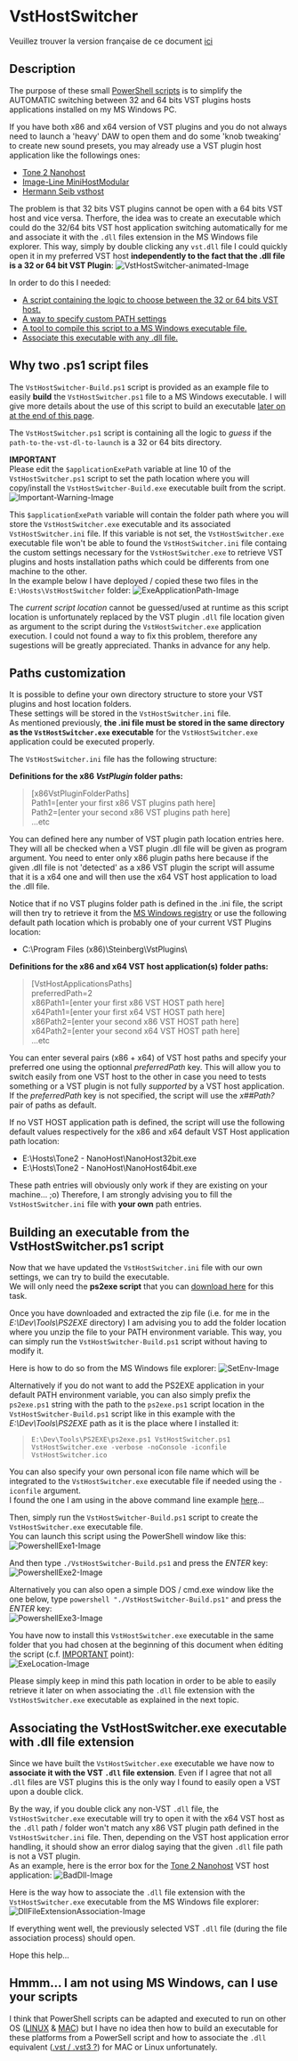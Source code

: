 # VstHostSwitcher

Veuillez trouver la version française de ce document [ici](./LISEZMOI.md)

## Description

The purpose of these small [PowerShell scripts](https://docs.microsoft.com/fr-fr/powershell/scripting/overview?view=powershell-6) is to simplify the AUTOMATIC switching between 32 and 64 bits VST plugins hosts applications  installed on my MS Windows PC.

If you have both x86 and x64 version of VST plugins and you do not always need to launch a 'heavy' DAW to open them and do some 'knob tweaking' to create new sound presets, you may already use a VST plugin host application like the followings ones:

- [Tone 2 Nanohost](https://www.tone2.com/nanohost.html)
- [Image-Line MiniHostModular](https://forum.image-line.com/viewtopic.php?f=1919&t=123031)
- [Hermann Seib vsthost](http://www.hermannseib.com/english/vsthost.htm)

The problem is that 32 bits VST plugins cannot be open with a 64 bits VST host and vice versa. Therfore, the idea was to create an executable which could do the 32/64 bits VST host application switching automatically for me and associate it with the ``.dll`` files extension in the MS Windows file explorer. This way, simply by double clicking any ``vst.dll`` file I could quickly open it in my preferred VST host **independently to the fact that the .dll file is a 32 or 64 bit VST Plugin**:
![VstHostSwitcher-animated-Image](images/VstHostSwitcher.gif)

In order to do this I needed:

- [A script containing the logic to choose between the 32 or 64 bits VST host.](#ANCHOR_SCRIPTS)
- [A way to specify custom PATH settings](#ANCHOR_SETTINGS)
- [A tool to compile this script to a MS Windows executable file.](#ANCHOR_EXE)
- [Associate this executable with any .dll file.](#ANCHOR_FILE_ASSOCIATION)

<a name="ANCHOR_SCRIPTS"></a>

## Why two .ps1  script files

The ``VstHostSwitcher-Build.ps1`` script is provided as an example file to easily **build** the ``VstHostSwitcher.ps1`` file to a MS Windows executable. I will give more details about the use of this script to build an executable [later on at the end of this page](#ANCHOR_EXE).  

The ``VstHostSwitcher.ps1`` script is containing all the logic to _guess_ if the ``path-to-the-vst-dl-to-launch`` is a 32 or 64 bits directory.  

<a name="ANCHOR_IMPORTANT_PATH"></a>

**IMPORTANT**  
Please edit the ``$applicationExePath`` variable at line 10 of the ``VstHostSwitcher.ps1`` script to set the path location where you will copy/install the ``VstHostSwitcher-Build.exe`` executable built from the script.
![Important-Warning-Image](images/Important-Warning.png)

This ``$applicationExePath`` variable will contain the folder path where you will store the ``VstHostSwitcher.exe`` executable and its associated ``VstHostSwitcher.ini`` file. If this variable is not set, the ``VstHostSwitcher.exe`` executable file won't be able to found the ``VstHostSwitcher.ini`` file containg the custom settings necessary for the ``VstHostSwitcher.exe`` to retrieve VST plugins and hosts installation paths which could be differents from one machine to the other.  
In the example below I have deployed / copied these two files in the ``E:\Hosts\VstHostSwitcher`` folder:
![ExeApplicationPath-Image](images/ExeApplicationPath.png)

The _current script location_ cannot be guessed/used at runtime as this script location is unfortunately replaced by the VST plugin ``.dll`` file location given as argument to the script during the ``VstHostSwitcher.exe`` application execution. I could not found a way to fix this problem, therefore any sugestions will be greatly appreciated. Thanks in advance for any help.  

<a name="ANCHOR_SETTINGS"></a>

## Paths customization

It is possible to define your own directory structure to store your VST plugins and host location folders.  
These settings will be stored in the ``VstHostSwitcher.ini`` file.  
As mentioned previously, **the .ini file must be stored in the same directory as the  ``VstHostSwitcher.exe`` executable** for the ``VstHostSwitcher.exe`` application could be executed properly.  

The ``VstHostSwitcher.ini`` file has the following structure:

**Definitions for the x86 *VstPlugin* folder paths:**

> \[x86VstPluginFolderPaths\]  
> Path1=\[enter your first x86 VST plugins path here\]  
> Path2=\[enter your second x86 VST plugins path here\]  
> ...etc

You can defined here any number of VST plugin path location entries here. They will all be checked when a VST plugin .dll file will be given as program argument. You need to enter only x86 plugin paths here because if the given .dll file is not 'detected' as a x86 VST plugin the script will assume that it is a x64 one and will then use the x64 VST host application to load the .dll file.  

 Notice that if no VST plugins folder path is defined in the .ini file, the script will then try to retrieve it from the [MS Windows registry](https://en.wikipedia.org/wiki/Windows_Registry) or use the following default path location which is probably one of your current VST Plugins location:  

- C:\Program Files (x86)\Steinberg\VstPlugins\

**Definitions for the x86 and x64 VST host application(s) folder paths:**

> \[VstHostApplicationsPaths\]  
> preferredPath=2  
> x86Path1=\[enter your first x86 VST HOST path here\]  
> x64Path1=\[enter your first x64 VST HOST path here\]  
> x86Path2=\[enter your second x86 VST HOST path here\]  
> x64Path2=\[enter your second x64 VST HOST path here\]  
> ...etc

You can enter several pairs (x86 + x64) of VST host paths and specify your preferred one using the optionnal _preferredPath_ key. This will allow you to switch easily from one VST host to the other in case you need to tests something or a VST plugin is not fully _supported_ by a VST host application.  
If the _preferredPath_ key is not specified, the script will use the _x##Path?_ pair of paths as default.

If no VST HOST application path is defined, the script will use the following default values respectively for the x86 and x64 default VST Host application path location:

- E:\Hosts\Tone2 - NanoHost\NanoHost32bit.exe
- E:\Hosts\Tone2 - NanoHost\NanoHost64bit.exe

These path entries will obviously only work if they are existing on your machine... ;o)
Therefore, I am strongly advising you to fill the ``VstHostSwitcher.ini`` file with **your own** path entries.

<a name="ANCHOR_EXE"></a>

## Building an executable from the VstHostSwitcher.ps1 script

Now that we have updated the ``VstHostSwitcher.ini`` file with our own settings, we can try to build the executable.  
We will only need the **ps2exe script** that you can [download here](https://gallery.technet.microsoft.com/scriptcenter/PS2EXE-GUI-Convert-9b4b0493) for this task.

Once you have downloaded and extracted the zip file (i.e. for me in the _E:\Dev\Tools\PS2EXE_ directory) I am advising you to add the folder location where you unzip the file to your PATH environment variable. This way, you can simply run the ``VstHostSwitcher-Build.ps1`` script without having to modify it.  

Here is how to do so from the MS Windows file explorer:
![SetEnv-Image](images/SetEnv.png)

Alternatively if you do not want to add the PS2EXE application in your default PATH environment variable, you can also simply prefix the ``ps2exe.ps1`` string with the path to the ``ps2exe.ps1`` script location in the ``VstHostSwitcher-Build.ps1`` script like in this example with the _E:\Dev\Tools\PS2EXE_ path as it is the place where I installed it:  
> ``E:\Dev\Tools\PS2EXE\ps2exe.ps1 VstHostSwitcher.ps1 VstHostSwitcher.exe -verbose -noConsole -iconfile VstHostSwitcher.ico``

You can also specify your own personal icon file name which will be integrated to the ``VstHostSwitcher.exe`` executable file if needed using the ``-iconfile`` argument.  
I found the one I am using in the above command line example [here](https://icon-icons.com/)...

Then, simply run the ``VstHostSwitcher-Build.ps1`` script to create the ``VstHostSwitcher.exe`` executable file.  
You can launch this script using the PowerShell window like this:  
![PowershellExe1-Image](images/PowershellExe1.png)

And then type ``./VstHostSwitcher-Build.ps1`` and press the _ENTER_ key:  
![PowershellExe2-Image](images/PowershellExe2.png)

Alternatively you can also open a simple DOS / cmd.exe window like the one below,  type ``powershell "./VstHostSwitcher-Build.ps1"`` and press the _ENTER_ key:  
![PowershellExe3-Image](images/PowershellExe3.png)

You have now to install this ``VstHostSwitcher.exe`` executable in the same folder that you had chosen at the beginning of this document when éditing the script (c.f. [IMPORTANT](#ANCHOR_IMPORTANT_PATH) point):  
![ExeLocation-Image](images/ExeLocation.png)

Please simply keep in mind this path location in order to be able to easily retrieve it later on when associating the ``.dll`` file extension with the ``VstHostSwitcher.exe`` executable as explained in the next topic.

<a name="ANCHOR_FILE_ASSOCIATION"></a>

## Associating the VstHostSwitcher.exe executable with .dll file extension

Since we have built the ``VstHostSwitcher.exe`` executable we have now to **associate it with the VST ``.dll`` file extension**. Even if I agree that not all ``.dll`` files are VST plugins this is the only way I found to easily open a VST upon a double click.  

By the way, if you double click any non-VST ``.dll`` file, the ``VstHostSwitcher.exe`` executable will try to open it with the x64 VST host as the ``.dll`` path / folder won't match any x86 VST plugin path defined in the ``VstHostSwitcher.ini`` file. Then, depending on the VST host application error handling, it should show an error dialog saying that the given ``.dll`` file path is not a VST plugin.  
As an example, here is the error box for the [Tone 2 Nanohost](https://www.tone2.com/nanohost.html) VST host application:
![BadDll-Image](images/BadDll.png)

Here is the way how to associate the ``.dll`` file extension with the  ``VstHostSwitcher.exe`` executable from the MS Windows file explorer:
![DllFileExtensionAssociation-Image](images/DllFileExtensionAssociation.png)

If everything went well, the previously selected VST ``.dll`` file (during the file association process) should open.

Hope this help...

## Hmmm... I am not using MS Windows, can I use your scripts

I think that PowerShell scripts can be adapted and executed to run on other OS ([LINUX](https://docs.microsoft.com/en-us/powershell/scripting/install/installing-powershell-core-on-linux?view=powershell-6) &  [MAC](https://docs.microsoft.com/en-us/powershell/scripting/install/installing-powershell-core-on-macos?view=powershell-6)) but I have no idea then how to build an executable for these platforms from a PowerSell script and how to associate the ``.dll`` equivalent ([.vst / .vst3 ?](https://helpcenter.steinberg.de/hc/en-us/articles/115000171310-VST-plug-in-locations-on-Mac-OS-X-and-macOS)) for MAC or Linux unfortunately.
